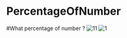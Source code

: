 # PercentageOfNumber
#What percentage of number ?
![11](https://cloud.githubusercontent.com/assets/20156577/24125172/fc8eb314-0dcf-11e7-8d74-076547b56cf4.jpg)
![1](https://cloud.githubusercontent.com/assets/20156577/24125173/fc8fd06e-0dcf-11e7-9230-ee99ff80c94a.jpg)
